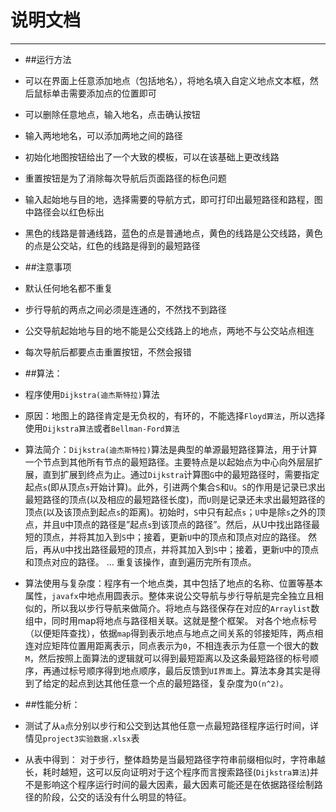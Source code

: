 # 说明文档
*** 
* ##运行方法
* 可以在界面上任意添加地点（包括地名），将地名填入自定义地点文本框，然后鼠标单击需要添加点的位置即可
* 可以删除任意地点，输入地名，点击确认按钮
* 输入两地地名，可以添加两地之间的路径
* 初始化地图按钮给出了一个大致的模板，可以在该基础上更改线路
* 重置按钮是为了消除每次导航后页面路径的标色问题
* 输入起始地与目的地，选择需要的导航方式，即可打印出最短路径和路程，图中路径会以红色标出
* 黑色的线路是普通线路，蓝色的点是普通地点，黄色的线路是公交线路，黄色的点是公交站，红色的线路是得到的最短路径

* ##注意事项
* 默认任何地名都不重复
* 步行导航的两点之间必须是连通的，不然找不到路径
* 公交导航起始地与目的地不能是公交线路上的地点，两地不与公交站点相连
* 每次导航后都要点击重置按钮，不然会报错

* ##算法：
* 程序使用`Dijkstra(迪杰斯特拉)`算法
* 原因：地图上的路径肯定是无负权的，有环的，不能选择`Floyd算法`，所以选择使用`Dijkstra算法`或者`Bellman-Ford算法`
* 算法简介：`Dijkstra(迪杰斯特拉)`算法是典型的单源最短路径算法，用于计算一个节点到其他所有节点的最短路径。主要特点是以起始点为中心向外层层扩展，直到扩展到终点为止。通过`Dijkstra`计算图`G`中的最短路径时，需要指定起点`s`(即从顶点`s`开始计算)。此外，引进两个集合`S`和`U`。`S`的作用是记录已求出最短路径的顶点(以及相应的最短路径长度)，而`U`则是记录还未求出最短路径的顶点(以及该顶点到起点`s`的距离)。初始时，`S`中只有起点`s`；`U`中是除`s`之外的顶点，并且`U`中顶点的路径是”起点`s`到该顶点的路径”。然后，从U中找出路径最短的顶点，并将其加入到`S`中；接着，更新`U`中的顶点和顶点对应的路径。 然后，再从`U`中找出路径最短的顶点，并将其加入到`S`中；接着，更新`U`中的顶点和顶点对应的路径。 … 重复该操作，直到遍历完所有顶点。
* 算法使用与复杂度：程序有一个地点类，其中包括了地点的名称、位置等基本属性，`javafx`中地点用圆表示。整体来说公交导航与步行导航是完全独立且相似的，所以我以步行导航来做简介。将地点与路径保存在对应的`Arraylist`数组中，同时用map将地点与路径相关联。这就是整个框架。
对各个地点标号（以便矩阵查找），依据`map`得到表示地点与地点之间关系的邻接矩阵，两点相连对应矩阵位置用距离表示，同点表示为`0`，不相连表示为任意一个很大的数`M`，然后按照上面算法的逻辑就可以得到最短距离以及这条最短路径的标号顺序，再通过标号顺序得到地点顺序，最后反馈到`UI界面`上。算法本身其实是得到了给定的起点到达其他任意一个点的最短路径，复杂度为`O(n^2)`。
  
* ##性能分析：
* 测试了从`a`点分别以步行和公交到达其他任意一点最短路径程序运行时间，详情见`project3实验数据.xlsx`表

* 从表中得到： 对于步行，整体趋势是当最短路径字符串前缀相似时，字符串越长，耗时越短，这可以反向证明对于这个程序而言搜索路径(`Dijkstra算法`)并不是影响这个程序运行时间的最大因素，最大因素可能还是在依据路径绘制路径的阶段，公交的话没有什么明显的特征。

